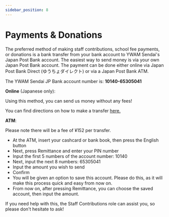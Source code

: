 ```yaml
---
sidebar_position: 8
---
```


# Payments & Donations

The preferred method of making staff contributions, school fee payments, or donations is a bank transfer from your bank account to YWAM Sendai's Japan Post Bank account. The easiest way to send money is via your own Japan Post Bank account. The payment can be done either online via Japan Post Bank Direct (ゆうちょダイレクト) or via a Japan Post Bank ATM.

The YWAM Sendai JP Bank account number is: **10140-65305041**

**Online** (Japanese only):

Using this method, you can send us money without any fees!

You can find directions on how to make a transfer [here.](https://www.jp-bank.japanpost.jp/direct/pc/guide/dr_pc_gd_densin.html)

**ATM**:

Please note there will be a fee of ¥152 per transfer.

* At the ATM, insert your cashcard or bank book, then press the English button
* Next, press Remittance and enter your PIN number
* Input the first 5 numbers of the account number: 10140
* Next, input the next 8 numbers: 65305041
* Input the amount you wish to send
* Confirm
* You will be given an option to save this account. Please do this, as it will make this process quick and easy from now on.
* From now on, after pressing Remittance, you can choose the saved account, then input the amount.

If you need help with this, the Staff Contributions role can assist you, so please don't hesitate to ask!
